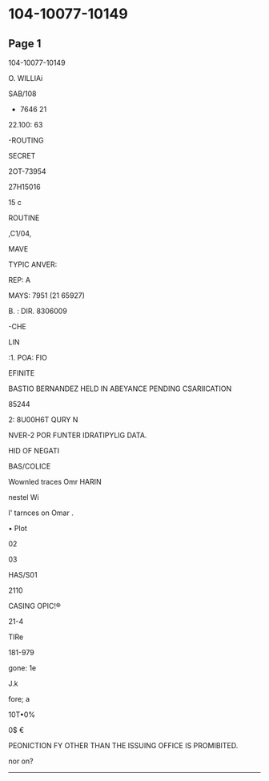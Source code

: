 # 104-10077-10149

## Page 1

104-10077-10149

O. WILLIAi

SAB/108

- 7646 21

22.100: 63

-ROUTING

SECRET

2OT-73954

27H15016

15 c

ROUTINE

,C1/04,

MAVE

TYPIC ANVER:

REP: A

MAYS: 7951 (21 65927)

B. : DIR. 8306009

-CHE

LIN

:1. POA: FIO

EFINITE

BASTIO BERNANDEZ HELD IN ABEYANCE PENDING CSARIICATION

85244

2: 8U00H6T QURY N

NVER-2 POR FUNTER IDRATIPYLIG DATA.

HID OF NEGATI

BAS/COLICE

Wownled traces Omr HARIN

nestel Wi

l' tarnces on Omar .

• Plot

02

03

HAS/S01

2110

CASING OPIC!®

21-4

TIRe

181-979

gone: 1e

J.k

fore; a

10T•0%

0$ €

PEONICTION FY OTHER THAN THE ISSUING OFFICE IS PROMIBITED.

nor on?

---


